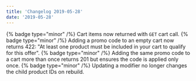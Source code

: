 ```yaml
---
title: 'Changelog 2019-05-28'
date: '2019-05-28'
---
```

{% badge type="minor" /%} Cart items now returned with `GET` cart call.
{% badge type="minor" /%} Adding a promo code to an empty cart now returns 422: "At least one product must be included in your cart to qualify for this offer".
{% badge type="minor" /%} Adding the same promo code to a cart more than once returns 201 but ensures the code is applied only once.
{% badge type="minor" /%} Updating a modifier no longer changes the child product IDs on rebuild.
